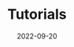---
date: 2022-09-20
title: Tutorials
description: Explore the Clairdash tutorial library. Learn how to get the most from Clairdash.
image: 
- https://res.cloudinary.com/daog6scxm/image/upload/v1663675938/cms/Clairdash_-_what_s_new_1_g5a7ph.png
draft: false
---